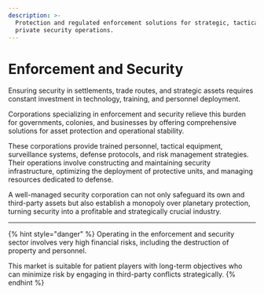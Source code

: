 ```yaml
---
description: >-
  Protection and regulated enforcement solutions for strategic, tactical, and
  private security operations.
---
```


# Enforcement and Security

Ensuring security in settlements, trade routes, and strategic assets requires constant investment in technology, training, and personnel deployment.

Corporations specializing in enforcement and security relieve this burden for governments, colonies, and businesses by offering comprehensive solutions for asset protection and operational stability.

These corporations provide trained personnel, tactical equipment, surveillance systems, defense protocols, and risk management strategies. Their operations involve constructing and maintaining security infrastructure, optimizing the deployment of protective units, and managing resources dedicated to defense.

A well-managed security corporation can not only safeguard its own and third-party assets but also establish a monopoly over planetary protection, turning security into a profitable and strategically crucial industry.

***

{% hint style="danger" %}
Operating in the enforcement and security sector involves very high financial risks, including the destruction of property and personnel.

This market is suitable for patient players with long-term objectives who can minimize risk by engaging in third-party conflicts strategically.
{% endhint %}

